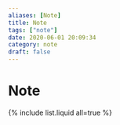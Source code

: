 ```yaml
---
aliases: [Note]
title: Note
tags: ["note"]
date: 2020-06-01 20:09:34
category: note
draft: false
---
```


# Note

{% include list.liquid all=true %}
